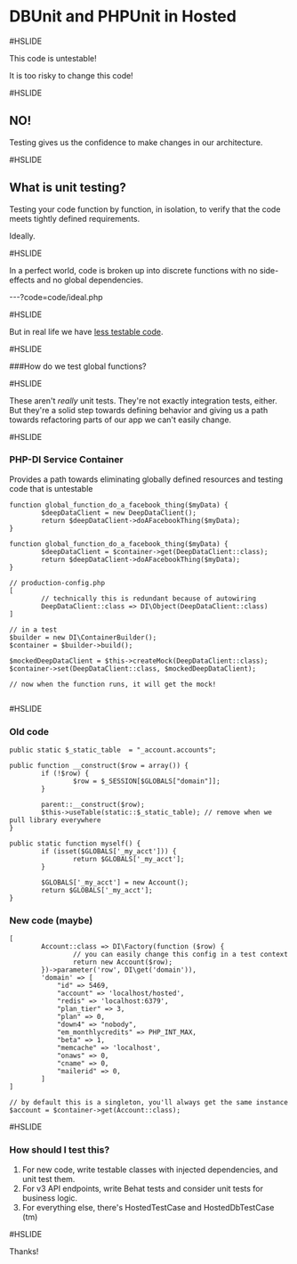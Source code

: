 # DBUnit and PHPUnit in Hosted

#HSLIDE

This code is untestable!

It is too risky to change this code!

#HSLIDE

## NO!

Testing gives us the confidence to make changes in our architecture.

#HSLIDE

## What is unit testing?

Testing your code function by function, in isolation, to verify that the code meets tightly defined requirements.

Ideally.

#HSLIDE

In a perfect world, code is broken up into discrete functions with no side-effects and no global dependencies.

---?code=code/ideal.php

#HSLIDE

But in real life we have [less testable code](https://github.com/ActiveCampaign/Hosted/blob/version-8.12/admin/functions/series.php#L1682).

#HSLIDE

###How do we test global functions?



#HSLIDE

These aren't _really_ unit tests. They're not exactly integration tests, either. But they're a solid step towards defining behavior and giving us a path towards refactoring parts of our app we can't easily change.

#HSLIDE

### PHP-DI Service Container

Provides a path towards eliminating globally defined resources and testing code that is untestable 

```
function global_function_do_a_facebook_thing($myData) {
        $deepDataClient = new DeepDataClient();
        return $deepDataClient->doAFacebookThing($myData);
}
```

```
function global_function_do_a_facebook_thing($myData) {
        $deepDataClient = $container->get(DeepDataClient::class);
        return $deepDataClient->doAFacebookThing($myData);
}

// production-config.php
[
        // technically this is redundant because of autowiring
        DeepDataClient::class => DI\Object(DeepDataClient::class)
]

// in a test
$builder = new DI\ContainerBuilder();
$container = $builder->build();

$mockedDeepDataClient = $this->createMock(DeepDataClient::class);
$container->set(DeepDataClient::class, $mockedDeepDataClient);

// now when the function runs, it will get the mock!


```

#HSLIDE

### Old code

```
public static $_static_table  = "_account.accounts";

public function __construct($row = array()) {
        if (!$row) {
                $row = $_SESSION[$GLOBALS["domain"]];
        }

        parent::__construct($row);
        $this->useTable(static::$_static_table); // remove when we pull library everywhere
}

public static function myself() {
        if (isset($GLOBALS['_my_acct'])) {
                return $GLOBALS['_my_acct'];
        }

        $GLOBALS['_my_acct'] = new Account();
        return $GLOBALS['_my_acct'];
}
```

### New code (maybe)

```
[
        Account::class => DI\Factory(function ($row) {
                // you can easily change this config in a test context
                return new Account($row);
        })->parameter('row', DI\get('domain')),
        'domain' => [
            "id" => 5469,
            "account" => 'localhost/hosted',
            "redis" => 'localhost:6379',
            "plan_tier" => 3,
            "plan" => 0,
            "down4" => "nobody",
            "em_monthlycredits" => PHP_INT_MAX,
            "beta" => 1,
            "memcache" => 'localhost',
            "onaws" => 0,
            "cname" => 0,
            "mailerid" => 0,
        ]
]

// by default this is a singleton, you'll always get the same instance
$account = $container->get(Account::class);
```


#HSLIDE

### How should I test this?

1. For new code, write testable classes with injected dependencies, and unit test them.
2. For v3 API endpoints, write Behat tests and consider unit tests for business logic.
3. For everything else, there's HostedTestCase and HostedDbTestCase (tm)

#HSLIDE

Thanks!
